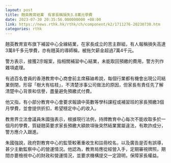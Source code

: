 ```yaml
---
layout: post
title: 翹英教育結業　有家長稱損失3.8萬元學費
date: 2023-07-30 20:35:56.000000000 +08:00
link: https://news.rthk.hk/rthk/ch/component/k2/1711276-20230730.htm
categories: rthk
---
```


翹英教育宣布旗下補習中心全線結業，在家長成立的苦主群組，有人報稱損失高達3萬8千多元學費，亦有翹英的導師稱，被拖欠薪金超過7萬4千元。

警方表示，接獲2宗報案，指相關補習中心結業，未能取回預繳的費用，警方列作雜項處理。

有過百名會員的香港教育中心商會前主席蘇廸希說，每個行業都有機會出現公司結業倒閉，形容「樹大有枯枝」，不清楚涉事公司做法的原因，但家長有責任先了解清楚中心背景和信譽，盡量避免預繳式付費。

他又指，有小部分教育中心會要求報讀中英數等學科課程或補習班的家長預繳3個月學費，並會提供折扣，希望穩定中心的收入。

教育界立法會議員朱國強表示，根據現行法例，持牌教育中心每次不能收取多於一個月的學費，質疑翹英要求家長預繳大額款項後突然結業實屬違法，有欺詐成分，警方應介入跟進。

朱國強說，政府對教育中心的監管較著重收生和註冊校名，以及廣告是否有誤導，甚少主動監察中心的營運情況。他認為，教育局應從經營入手，定期審視牌照，期間亦要檢視中心的財政和營運情況，並要求機構提交一定證明，保障家長權益。

